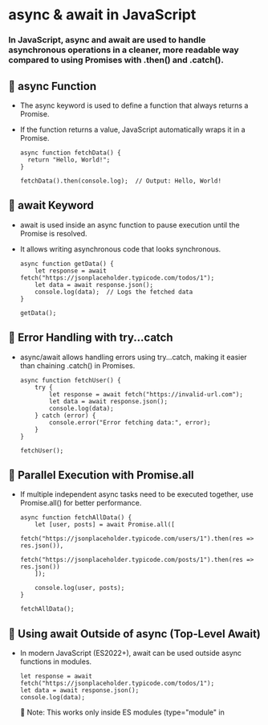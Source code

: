 # async & await in JavaScript

### In JavaScript, async and await are used to handle asynchronous operations in a cleaner, more readable way compared to using Promises with .then() and .catch().

## 🔹 async Function

+ The async keyword is used to define a function that always returns a Promise.
+ If the function returns a value, JavaScript automatically wraps it in a Promise.
   
      async function fetchData() {
        return "Hello, World!";
      }
      
      fetchData().then(console.log);  // Output: Hello, World!

## 🔹 await Keyword

+ await is used inside an async function to pause execution until the Promise is resolved.
+ It allows writing asynchronous code that looks synchronous.
      
      async function getData() {
          let response = await fetch("https://jsonplaceholder.typicode.com/todos/1");
          let data = await response.json();
          console.log(data);  // Logs the fetched data
      }
      
      getData();

## 🔹 Error Handling with try...catch

+ async/await allows handling errors using try...catch, making it easier than chaining .catch() in Promises.
      
      async function fetchUser() {
          try {
              let response = await fetch("https://invalid-url.com");
              let data = await response.json();
              console.log(data);
          } catch (error) {
              console.error("Error fetching data:", error);
          }
      }
      
      fetchUser();

## 🔹 Parallel Execution with Promise.all

+ If multiple independent async tasks need to be executed together, use Promise.all() for better performance.
      
      async function fetchAllData() {
          let [user, posts] = await Promise.all([
              fetch("https://jsonplaceholder.typicode.com/users/1").then(res => res.json()),
              fetch("https://jsonplaceholder.typicode.com/posts/1").then(res => res.json())
          ]);
      
          console.log(user, posts);
      }
      
      fetchAllData();

## 🔹 Using await Outside of async (Top-Level Await)

+ In modern JavaScript (ES2022+), await can be used outside async functions in modules.
      
      let response = await fetch("https://jsonplaceholder.typicode.com/todos/1");
      let data = await response.json();
      console.log(data);
      
    📌 Note: This works only inside ES modules (type="module" in <script> tag or .mjs files).
